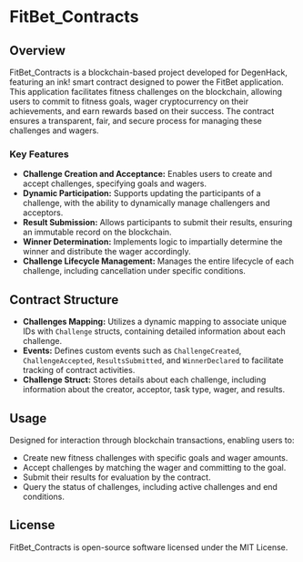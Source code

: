 # FitBet_Contracts

## Overview

FitBet_Contracts is a blockchain-based project developed for DegenHack, featuring an ink! smart contract designed to power the FitBet application. This application facilitates fitness challenges on the blockchain, allowing users to commit to fitness goals, wager cryptocurrency on their achievements, and earn rewards based on their success. The contract ensures a transparent, fair, and secure process for managing these challenges and wagers.

### Key Features

- **Challenge Creation and Acceptance:** Enables users to create and accept challenges, specifying goals and wagers.
- **Dynamic Participation:** Supports updating the participants of a challenge, with the ability to dynamically manage challengers and acceptors.
- **Result Submission:** Allows participants to submit their results, ensuring an immutable record on the blockchain.
- **Winner Determination:** Implements logic to impartially determine the winner and distribute the wager accordingly.
- **Challenge Lifecycle Management:** Manages the entire lifecycle of each challenge, including cancellation under specific conditions.

## Contract Structure

- **Challenges Mapping:** Utilizes a dynamic mapping to associate unique IDs with `Challenge` structs, containing detailed information about each challenge.
- **Events:** Defines custom events such as `ChallengeCreated`, `ChallengeAccepted`, `ResultsSubmitted`, and `WinnerDeclared` to facilitate tracking of contract activities.
- **Challenge Struct:** Stores details about each challenge, including information about the creator, acceptor, task type, wager, and results.

## Usage

Designed for interaction through blockchain transactions, enabling users to:
- Create new fitness challenges with specific goals and wager amounts.
- Accept challenges by matching the wager and committing to the goal.
- Submit their results for evaluation by the contract.
- Query the status of challenges, including active challenges and end conditions.


## License

FitBet_Contracts is open-source software licensed under the MIT License.

